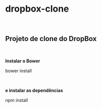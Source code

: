 <h1>dropbox-clone</h1>
<br>
<h2>Projeto de clone do DropBox</h2>
<br>

<b>Instalar o Bower</b>
<p>bower install</p>
<br>

<b>e instalar as dependências</b>
<p>npm install</p>
